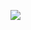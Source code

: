 [<img src="https://img.shields.io/badge/MAT0002-Matem%C3%A1tica%20Financeira-brightgreen.svg">](https://github.com/TADS-UDESC/disciplinas/tree/master/MAT0002) </br>
